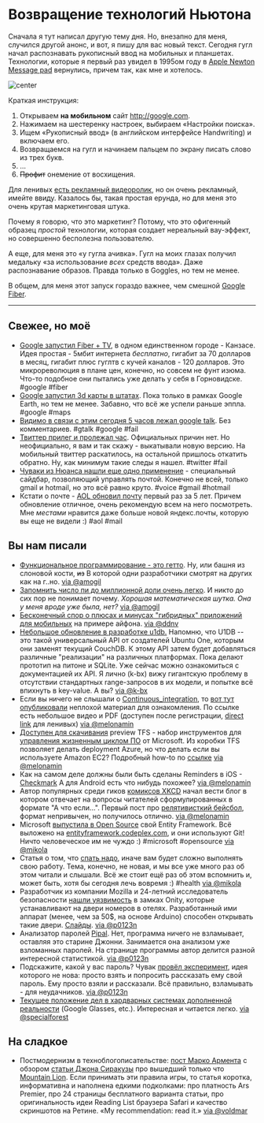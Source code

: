 # Возвращение технологий Ньютона

Сначала я тут написал другую тему дня. Но, внезапно для меня, случился другой анонс, и вот, я пишу для вас новый текст. Сегодня гугл начал распознавать рукописный ввод на мобильных и планшетах. Технологии, которые я первый раз увидел в 1995ом году в [Apple Newton Message pad](http://ru.wikipedia.org/wiki/Apple_Newton) вернулись, причем так, как мне и хотелось.

![center](http://guy.com/a/wp-content/uploads/2011/06/apple-newton.jpg)

Краткая инструкция:

1. Открываем **на мобильном** сайт http://google.com.
2. Нажимаем на шестеренку настроек, выбираем «Настройки поиска».
3. Ищем «Рукописный ввод» (в английском интерфейсе Handwriting) и включаем его.
4. Возвращаемся на гугл и начинаем пальцем по экрану писать слово из трех букв.
5. …
6. <s>Профит</s> онемение от восхищения.

Для ленивых [есть рекламный видеоролик](http://www.youtube.com/watch?v=uyeJXKfAcpc), но он очень рекламный, имейте ввиду. Казалось бы, такая простая ерунда, но для меня это очень крутая маркетинговая штука.

Почему я говорю, что это маркетинг? Потому, что это офигенный образец *простой* технологии, которая создает нереальный вау-эффект, но совершенно бесполезна пользователю.

А еще, для меня это «у гугла ачивка». Гугл на моих глазах получил медальку «за использование *всех* средств ввода». Даже распознавание образов. Правда только в Goggles, но тем не менее.

В общем, для меня этот запуск гораздо важнее, чем смешной [Google Fiber](http://fiber.google.com/).

-----

## Свежее, но моё
* [Google запустил Fiber + TV](http://fiber.google.com/), в одном единственном городе - Канзасе. Идея простая - 5мбит интернета *бесплатно*, гигабит за 70 долларов в месяц, гигабит плюс гуглтв с кучей каналов - 120 долларов. Это микрореволюция в плане цен, конечно, но совсем не фунт изюма. Что-то подобное они пытались уже делать у себя в Горновидске. #google #fiber
* [Google запустил 3d карты в штатах](http://google-latlong.blogspot.com/2012/07/3d-imagery-now-available-on-ipad-and.html). Пока только в рамках Google Earth, но тем не менее. Забавно, что всё же успели раньше эппла. #google #maps
* [Видимо в связи с этим сегодня 5 часов лежал google talk](http://techpp.com/2012/07/26/google-talk-goes-down-suffers-outage-across-the-world/). Без комментариев. #gtalk #google #fail
* [Твиттер прилег и пролежал час](http://www.theverge.com/2012/7/26/3188693/twitter-experiencing-issues). Официальных причин нет. Но неофициально, я вам и так скажу - выкатывали новую версию. На мобильный твиттер раскатилось, на остальной пришлось откатить обратно. Ну, как минимум такие следы я нашел. #twitter #fail
* [Чуваки из Нюанса нашли еще одно применение](http://arstechnica.com/information-technology/2012/07/dragon-pc-software-now-lets-your-voice-control-gmail-and-hotmail/) - специальный сайдбар, позволяющий управлять почтой. Конечно не всей, только gmail и hotmail, но это всё равно круто. #voice #gmail #hotmail
* Кстати о почте - [AOL обновил почту](http://thenextweb.com/insider/2012/07/26/aol-mail-gets-a-refresh-would-like-to-add-you-as-one-of-its-24m-monthly-active-users/) первый раз за 5 лет. Причем обновление отличное, очень рекомендую всем на него посмотреть. Мне *местами* нравится даже больше новой яндекс.почты, которую вы еще не видели :) #aol #mail

## Вы нам писали

* [Функциональное программирование - это гетто](http://blog.jelastic.com/2012/07/24/functional-programming-is-a-ghetto/). Ну, или башня из слоновой кости, <s>из</s> В которой одни разработчики смотрят на других как на г..но. [via @amogil](http://github.com/amogil)
* [Запомнить число пи до миллионной доли очень легко](http://davidbau.com/archives/2010/03/14/the_mystery_of_355113.html). И никто до сих пор не понимает почему. *Хорошая математическая шутка. Она у меня вроде уже была, нет?* [via @amogil](http://github.com/amogil)
* [Бесконечный спор о плюсах и минусах "гибридных" приложений для мобильных](http://www.cocoacontrols.com/posts/a-primer-on-hybrid-apps-for-ios) на примере айфона. [via @ddnv](http://github.com/ddnv)
* [Небольшое обновление в разработке u1db.](http://packages.python.org/u1db/high-level-api.html#high-level-api) Напомню, что U1DB -- это такой универсальный API от создателей Ubuntu One, которым они заменят текущий CouchDB. К этому API затем будет добавляться различные "реализации" на различных платформах. Пока делают прототип на питоне и SQLite. Уже сейчас можно ознакомиться с документацией их API. Я лично (k-bx) вижу гигантскую проблему в отсутствии стандартных range-запросов в их модели, и попытке всё впихнуть в key-value. А вы? [via @k-bx](http://github.com/k-bx)
* Если вы ничего не слышали о [Continuous_integration](http://en.wikipedia.org/wiki/Continuous_integration), то [вот тут опубликовали](http://zeroturnaround.com/blog/zt-labs-tutorial-pragmatic-continuous-delivery-with-jenkins-nexus-and-liverebel/) неплохой материал для ознакомления. По ссылке есть небольшое видео и PDF (доступен после регистрации, [direct link](http://yadisk.cc/d/mGgANGXS00_z) для ленивых) [via @melonamin](http://github.com/melonamin)
* [Доступен для скачивания](http://tfspreview.com) preview TFS - набор инструментов для [управления жизненным циклом ПО](http://en.wikipedia.org/wiki/Application_lifecycle_management) от Microsoft. Из коробки TFS позволяет делать deployment Azure, но что делать если вы используете Amazon EC2? Подробный how-to по [ссылке](http://octopusdeploy.com/blog/automated-deployment-with-tfspreview-octopack-myget) [via @melonamin](http://github.com/melonamin)
* Как на самом деле должны были быть сделаны Reminders в iOS - [Checkmark](http://www.macstories.net/reviews/checkmark-review/) А для Android есть что нибудь похожее? [via @melonamin](http://github.com/melonamin)
* Автор популярных среди гиков [комиксов XKCD](http://xkcd.com) начал вести блог в котором отвечает на вопросы читателей сформулированных в формате "А что если...". Первый пост про [релятивисткий бейсбол](http://what-if.xkcd.com/1/), формат непривычен, но получилось отлично. [via @melonamin](http://github.com/melonamin)
* Microsoft [выпустила в Open Source](http://weblogs.asp.net/scottgu/archive/2012/07/19/entity-framework-and-open-source.aspx) свой Entity Framework. Всё выложено на [entityframework.codeplex.com](http://entityframework.codeplex.com/), и они используют Git! Ничто человеческое им не чуждо :) #microsoft #opensource [via @mikola](http://github.com/mikola)
* Статья о том, что [спать надо](http://blogs.hbr.org/schwartz/2012/07/the-secret-to-high-performance.html), иначе вам будет сложно выполнять свою работу. Тема, конечно, не новая, и мы все уже много раз об этом читали и слышали. Всё же стоит ещё раз об этом вспомнить и, может быть, хотя бы сегодня лечь вовремя :) #health [via @mikola](http://github.com/mikola)
* Разработчик из компании Mozilla и 24-летний исследователь безопасности [нашли уязвимость](http://www.forbes.com/sites/andygreenberg/2012/07/23/hacker-will-expose-potential-security-flaw-in-more-than-four-million-hotel-room-keycard-locks/) в замках Onity, которые устанавливают на двери номеров в отелях. Разработанный ими аппарат (менее, чем за 50$, на основе Arduino) способен открывать такие двери. [Слайды](http://demoseen.com/bhtalk2.pdf). [via @p0123n](http://github.com/p0123n)
* Анализатор паролей [Pipal](http://www.digininja.org/projects/pipal.php). Нет, программа ничего не взламывает, оставляя это старине Джонни. Занимается она анализом уже взломанных паролей. На странице программы автор делится разной интересной статистикой. [via @p0123n](http://github.com/p0123n)
* Подскажите, какой у вас пароль? Чувак [провёл эксперимент](http://www.digininja.org/blog/password_experiment.php), идея которого не нова: просто взять и попросить рассказать ему свой пароль. Ему просто взяли и рассказали. Всё правильно, взламывать - для неудачников. [via @p0123n](http://github.com/p0123n)
* [Текущее положение дел в хардварных системах дополненной реальности](http://blogs.valvesoftware.com/abrash/why-you-wont-see-hard-ar-anytime-soon/) (Google Glasses, etc.). Интересная и читается легко. [via @specialforest](http://github.com/specialforest)

## На сладкое

* Постмодернизм в техноблогописательстве: [пост Марко Армента](http://www.marco.org/2012/07/25/siracusa-mountain-lion-review-review) с обзором [статьи Джона Сиракузы](http://arstechnica.com/apple/2012/07/os-x-10-8/) про вышедший только что [Mountain Lion](http://www.apple.com/osx/). Если принимать эти правила игры, то статья коротка, информативна и наполнена едкими подколками: про платность Ars Premier, про 24 страницы бесплатного варианта статьи, про оригинальность идеи Reading List браузера Safari и качество скриншотов на Ретине. «My recommendation: read it.» [via @voldmar](http://github.com/voldmar)
